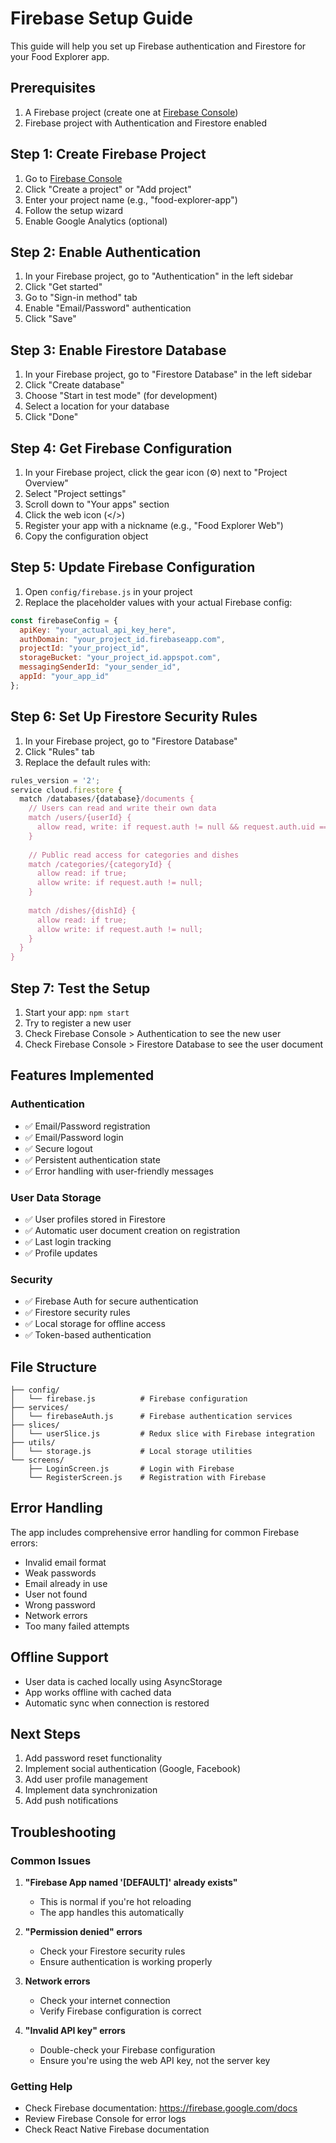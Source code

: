 # Firebase Setup Guide

This guide will help you set up Firebase authentication and Firestore for your Food Explorer app.

## Prerequisites

1. A Firebase project (create one at [Firebase Console](https://console.firebase.google.com/))
2. Firebase project with Authentication and Firestore enabled

## Step 1: Create Firebase Project

1. Go to [Firebase Console](https://console.firebase.google.com/)
2. Click "Create a project" or "Add project"
3. Enter your project name (e.g., "food-explorer-app")
4. Follow the setup wizard
5. Enable Google Analytics (optional)

## Step 2: Enable Authentication

1. In your Firebase project, go to "Authentication" in the left sidebar
2. Click "Get started"
3. Go to "Sign-in method" tab
4. Enable "Email/Password" authentication
5. Click "Save"

## Step 3: Enable Firestore Database

1. In your Firebase project, go to "Firestore Database" in the left sidebar
2. Click "Create database"
3. Choose "Start in test mode" (for development)
4. Select a location for your database
5. Click "Done"

## Step 4: Get Firebase Configuration

1. In your Firebase project, click the gear icon (⚙️) next to "Project Overview"
2. Select "Project settings"
3. Scroll down to "Your apps" section
4. Click the web icon (</>)
5. Register your app with a nickname (e.g., "Food Explorer Web")
6. Copy the configuration object

## Step 5: Update Firebase Configuration

1. Open `config/firebase.js` in your project
2. Replace the placeholder values with your actual Firebase config:

```javascript
const firebaseConfig = {
  apiKey: "your_actual_api_key_here",
  authDomain: "your_project_id.firebaseapp.com",
  projectId: "your_project_id",
  storageBucket: "your_project_id.appspot.com",
  messagingSenderId: "your_sender_id",
  appId: "your_app_id"
};
```

## Step 6: Set Up Firestore Security Rules

1. In your Firebase project, go to "Firestore Database"
2. Click "Rules" tab
3. Replace the default rules with:

```javascript
rules_version = '2';
service cloud.firestore {
  match /databases/{database}/documents {
    // Users can read and write their own data
    match /users/{userId} {
      allow read, write: if request.auth != null && request.auth.uid == userId;
    }
    
    // Public read access for categories and dishes
    match /categories/{categoryId} {
      allow read: if true;
      allow write: if request.auth != null;
    }
    
    match /dishes/{dishId} {
      allow read: if true;
      allow write: if request.auth != null;
    }
  }
}
```

## Step 7: Test the Setup

1. Start your app: `npm start`
2. Try to register a new user
3. Check Firebase Console > Authentication to see the new user
4. Check Firebase Console > Firestore Database to see the user document

## Features Implemented

### Authentication
- ✅ Email/Password registration
- ✅ Email/Password login
- ✅ Secure logout
- ✅ Persistent authentication state
- ✅ Error handling with user-friendly messages

### User Data Storage
- ✅ User profiles stored in Firestore
- ✅ Automatic user document creation on registration
- ✅ Last login tracking
- ✅ Profile updates

### Security
- ✅ Firebase Auth for secure authentication
- ✅ Firestore security rules
- ✅ Local storage for offline access
- ✅ Token-based authentication

## File Structure

```
├── config/
│   └── firebase.js          # Firebase configuration
├── services/
│   └── firebaseAuth.js      # Firebase authentication services
├── slices/
│   └── userSlice.js         # Redux slice with Firebase integration
├── utils/
│   └── storage.js           # Local storage utilities
└── screens/
    ├── LoginScreen.js       # Login with Firebase
    └── RegisterScreen.js    # Registration with Firebase
```

## Error Handling

The app includes comprehensive error handling for common Firebase errors:

- Invalid email format
- Weak passwords
- Email already in use
- User not found
- Wrong password
- Network errors
- Too many failed attempts

## Offline Support

- User data is cached locally using AsyncStorage
- App works offline with cached data
- Automatic sync when connection is restored

## Next Steps

1. Add password reset functionality
2. Implement social authentication (Google, Facebook)
3. Add user profile management
4. Implement data synchronization
5. Add push notifications

## Troubleshooting

### Common Issues

1. **"Firebase App named '[DEFAULT]' already exists"**
   - This is normal if you're hot reloading
   - The app handles this automatically

2. **"Permission denied" errors**
   - Check your Firestore security rules
   - Ensure authentication is working properly

3. **Network errors**
   - Check your internet connection
   - Verify Firebase configuration is correct

4. **"Invalid API key" errors**
   - Double-check your Firebase configuration
   - Ensure you're using the web API key, not the server key

### Getting Help

- Check Firebase documentation: https://firebase.google.com/docs
- Review Firebase Console for error logs
- Check React Native Firebase documentation 